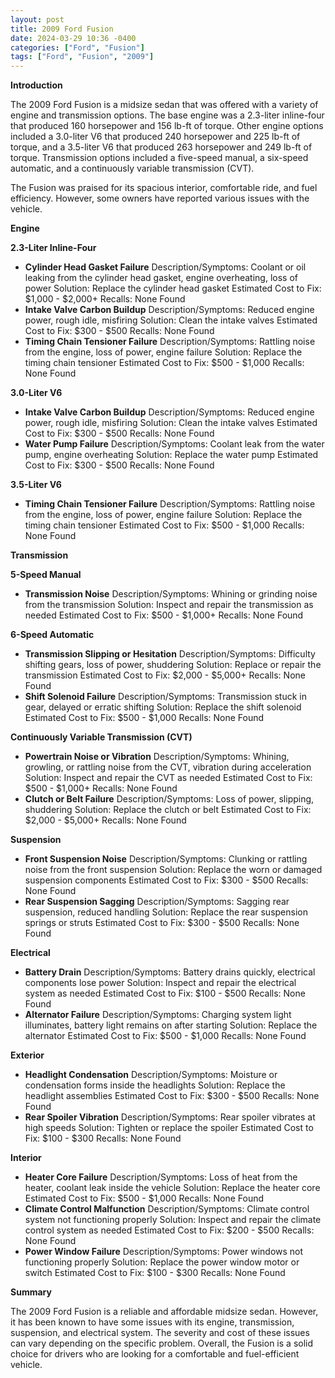```yaml
---
layout: post
title: 2009 Ford Fusion
date: 2024-03-29 10:36 -0400
categories: ["Ford", "Fusion"]
tags: ["Ford", "Fusion", "2009"]
---
```

**Introduction**

The 2009 Ford Fusion is a midsize sedan that was offered with a variety of engine and transmission options. The base engine was a 2.3-liter inline-four that produced 160 horsepower and 156 lb-ft of torque. Other engine options included a 3.0-liter V6 that produced 240 horsepower and 225 lb-ft of torque, and a 3.5-liter V6 that produced 263 horsepower and 249 lb-ft of torque. Transmission options included a five-speed manual, a six-speed automatic, and a continuously variable transmission (CVT).

The Fusion was praised for its spacious interior, comfortable ride, and fuel efficiency. However, some owners have reported various issues with the vehicle.

**Engine**

**2.3-Liter Inline-Four**

* **Cylinder Head Gasket Failure**
Description/Symptoms: Coolant or oil leaking from the cylinder head gasket, engine overheating, loss of power
Solution: Replace the cylinder head gasket
Estimated Cost to Fix: $1,000 - $2,000+
Recalls: None Found
* **Intake Valve Carbon Buildup**
Description/Symptoms: Reduced engine power, rough idle, misfiring
Solution: Clean the intake valves
Estimated Cost to Fix: $300 - $500
Recalls: None Found
* **Timing Chain Tensioner Failure**
Description/Symptoms: Rattling noise from the engine, loss of power, engine failure
Solution: Replace the timing chain tensioner
Estimated Cost to Fix: $500 - $1,000
Recalls: None Found

**3.0-Liter V6**

* **Intake Valve Carbon Buildup**
Description/Symptoms: Reduced engine power, rough idle, misfiring
Solution: Clean the intake valves
Estimated Cost to Fix: $300 - $500
Recalls: None Found
* **Water Pump Failure**
Description/Symptoms: Coolant leak from the water pump, engine overheating
Solution: Replace the water pump
Estimated Cost to Fix: $300 - $500
Recalls: None Found

**3.5-Liter V6**

* **Timing Chain Tensioner Failure**
Description/Symptoms: Rattling noise from the engine, loss of power, engine failure
Solution: Replace the timing chain tensioner
Estimated Cost to Fix: $500 - $1,000
Recalls: None Found

**Transmission**

**5-Speed Manual**

* **Transmission Noise**
Description/Symptoms: Whining or grinding noise from the transmission
Solution: Inspect and repair the transmission as needed
Estimated Cost to Fix: $500 - $1,000+
Recalls: None Found

**6-Speed Automatic**

* **Transmission Slipping or Hesitation**
Description/Symptoms: Difficulty shifting gears, loss of power, shuddering
Solution: Replace or repair the transmission
Estimated Cost to Fix: $2,000 - $5,000+
Recalls: None Found
* **Shift Solenoid Failure**
Description/Symptoms: Transmission stuck in gear, delayed or erratic shifting
Solution: Replace the shift solenoid
Estimated Cost to Fix: $500 - $1,000
Recalls: None Found

**Continuously Variable Transmission (CVT)**

* **Powertrain Noise or Vibration**
Description/Symptoms: Whining, growling, or rattling noise from the CVT, vibration during acceleration
Solution: Inspect and repair the CVT as needed
Estimated Cost to Fix: $500 - $1,000+
Recalls: None Found
* **Clutch or Belt Failure**
Description/Symptoms: Loss of power, slipping, shuddering
Solution: Replace the clutch or belt
Estimated Cost to Fix: $2,000 - $5,000+
Recalls: None Found

**Suspension**

* **Front Suspension Noise**
Description/Symptoms: Clunking or rattling noise from the front suspension
Solution: Replace the worn or damaged suspension components
Estimated Cost to Fix: $300 - $500
Recalls: None Found
* **Rear Suspension Sagging**
Description/Symptoms: Sagging rear suspension, reduced handling
Solution: Replace the rear suspension springs or struts
Estimated Cost to Fix: $300 - $500
Recalls: None Found

**Electrical**

* **Battery Drain**
Description/Symptoms: Battery drains quickly, electrical components lose power
Solution: Inspect and repair the electrical system as needed
Estimated Cost to Fix: $100 - $500
Recalls: None Found
* **Alternator Failure**
Description/Symptoms: Charging system light illuminates, battery light remains on after starting
Solution: Replace the alternator
Estimated Cost to Fix: $500 - $1,000
Recalls: None Found

**Exterior**

* **Headlight Condensation**
Description/Symptoms: Moisture or condensation forms inside the headlights
Solution: Replace the headlight assemblies
Estimated Cost to Fix: $300 - $500
Recalls: None Found
* **Rear Spoiler Vibration**
Description/Symptoms: Rear spoiler vibrates at high speeds
Solution: Tighten or replace the spoiler
Estimated Cost to Fix: $100 - $300
Recalls: None Found

**Interior**

* **Heater Core Failure**
Description/Symptoms: Loss of heat from the heater, coolant leak inside the vehicle
Solution: Replace the heater core
Estimated Cost to Fix: $500 - $1,000
Recalls: None Found
* **Climate Control Malfunction**
Description/Symptoms: Climate control system not functioning properly
Solution: Inspect and repair the climate control system as needed
Estimated Cost to Fix: $200 - $500
Recalls: None Found
* **Power Window Failure**
Description/Symptoms: Power windows not functioning properly
Solution: Replace the power window motor or switch
Estimated Cost to Fix: $100 - $300
Recalls: None Found

**Summary**

The 2009 Ford Fusion is a reliable and affordable midsize sedan. However, it has been known to have some issues with its engine, transmission, suspension, and electrical system. The severity and cost of these issues can vary depending on the specific problem. Overall, the Fusion is a solid choice for drivers who are looking for a comfortable and fuel-efficient vehicle.

